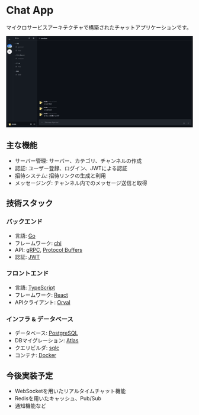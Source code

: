 # Chat App

マイクロサービスアーキテクチャで構築されたチャットアプリケーションです。

![chat-app-demo](./docs/images/chat-page.png)

## 主な機能

- サーバー管理: サーバー、カテゴリ、チャンネルの作成
- 認証: ユーザー登録、ログイン、JWTによる認証
- 招待システム: 招待リンクの生成と利用
- メッセージング: チャンネル内でのメッセージ送信と取得

## 技術スタック

### バックエンド

- 言語: [Go](https://go.dev/)
- フレームワーク: [chi](https://go-chi.io/#/)
- API: [gRPC](https://grpc.io/), [Protocol Buffers](https://protobuf.dev/)
- 認証: [JWT](https://jwt.io/)

### フロントエンド

- 言語: [TypeScript](https://www.typescriptlang.org/)
- フレームワーク: [React](https://react.dev/)
- APIクライアント: [Orval](https://orval.dev/)

### インフラ & データベース

- データベース: [PostgreSQL](https://www.postgresql.org/)
- DBマイグレーション: [Atlas](https://atlasgo.io/)
- クエリビルダ: [sqlc](https://sqlc.dev/)
- コンテナ: [Docker](https://www.docker.com/)

## 今後実装予定

- WebSocketを用いたリアルタイムチャット機能
- Redisを用いたキャッシュ、Pub/Sub
- 通知機能など
